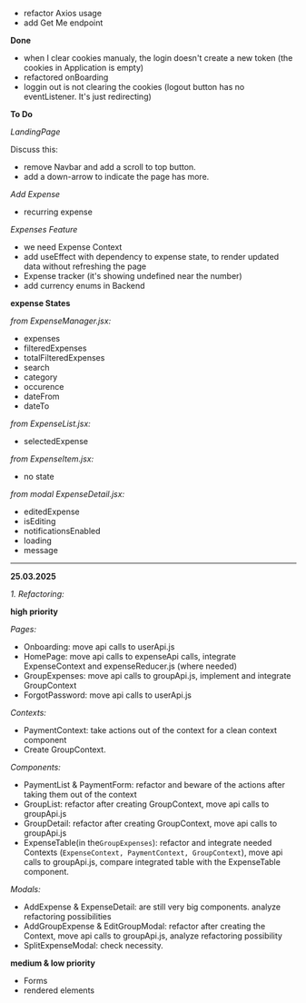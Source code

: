 - refactor Axios usage
- add Get Me endpoint

<!-- ! 24.03.2025 -->

**Done**

- when I clear cookies manualy, the login doesn't create a new token (the cookies in Application is empty)
- refactored onBoarding
- loggin out is not clearing the cookies (logout button has no eventListener. It's just redirecting)

**To Do**

_LandingPage_

Discuss this:

- remove Navbar and add a scroll to top button.
- add a down-arrow to indicate the page has more.

_Add Expense_

- recurring expense

_Expenses Feature_

- we need Expense Context
- add useEffect with dependency to expense state, to render updated data without refreshing the page
- Expense tracker (it's showing undefined near the number)
- add currency enums in Backend

**expense States**

_from ExpenseManager.jsx:_

- expenses
- filteredExpenses
- totalFilteredExpenses
- search
- category
- occurence
- dateFrom
- dateTo

_from ExpenseList.jsx:_

- selectedExpense

_from ExpenseItem.jsx:_

- no state

_from modal ExpenseDetail.jsx:_

- editedExpense
- isEditing
- notificationsEnabled
- loading
- message

---

**25.03.2025**

_1. Refactoring:_

**high priority**

_Pages:_

- Onboarding: move api calls to userApi.js
- HomePage: move api calls to expenseApi calls, integrate ExpenseContext and expenseReducer.js (where needed)
- GroupExpenses: move api calls to groupApi.js, implement and integrate GroupContext
- ForgotPassword: move api calls to userApi.js

_Contexts:_

- PaymentContext: take actions out of the context for a clean context component
- Create GroupContext.

_Components:_

- PaymentList & PaymentForm: refactor and beware of the actions after taking them out of the context
- GroupList: refactor after creating GroupContext, move api calls to groupApi.js
- GroupDetail: refactor after creating GroupContext, move api calls to groupApi.js
- ExpenseTable(in the`GroupExpenses`): refactor and integrate needed Contexts (`ExpenseContext, PaymentContext, GroupContext`), move api calls to groupApi.js, compare integrated table with the ExpenseTable component.

_Modals:_

- AddExpense & ExpenseDetail: are still very big components. analyze refactoring possibilities
- AddGroupExpense & EditGroupModal: refactor after creating the Context, move api calls to groupApi.js, analyze refactoring possibility
- SplitExpenseModal: check necessity.

**medium & low priority**

- Forms
- rendered elements
